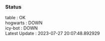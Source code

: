 ### Status


table : OK  
hogwarts : DOWN  
icy-bot : DOWN  
Latest Update : 2023-07-27 20:07:48.892929
